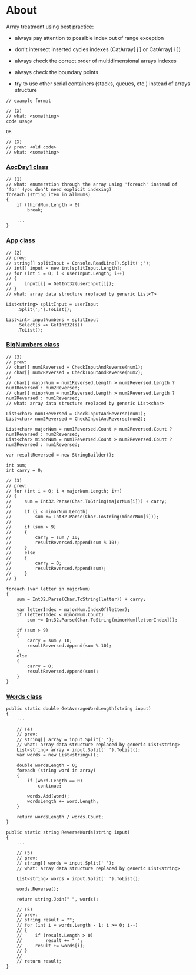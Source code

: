 # About

Array treatment using best practice:

- always pay attention to possible index out of range exception

- don't intersect inserted cycles indexes (CatArray\[ j ] or CatArray\[ i ])

- always check the correct order of multidimensional arrays indexes

- always check the boundary points

- try to use other serial containers (stacks, queues, etc.) instead of arrays structure


~~~
// example format

// (X)
// what: <something>
code usage

OR

// (X)
// prev: <old code>
// what: <something>
~~~

### [AocDay1 class](https://github.com/novikov-ai/clean-code/blob/master/CleanCode/CleanCode/Arrays/AocDay1.cs)

~~~
// (1)
// what: enumeration through the array using 'foreach' instead of 'for' (you don't need explicit indexing)
foreach (string item in allNums)
{
    if (thirdNum.Length > 0)
        break;
        
    ...
}
~~~

### [App class](https://github.com/novikov-ai/clean-code/blob/master/CleanCode/CleanCode/Arrays/ConsoleApp/App.cs)

~~~
// (2)
// prev:
// string[] splitInput = Console.ReadLine().Split(';');
// int[] input = new int[splitInput.Length];
// for (int i = 0; i < userInput.Length; i++)
// {
//     input[i] = GetInt32(userInput[i]);
// }
// what: array data structure replaced by generic List<T>

List<string> splitInput = userInput
    .Split(';').ToList();

List<int> inputNumbers = splitInput
    .Select(s => GetInt32(s))
    .ToList();
~~~

### [BigNumbers class](https://github.com/novikov-ai/clean-code/blob/master/CleanCode/CleanCode/Arrays/StringFormatting/BigNumbers.cs)

~~~
// (3)
// prev:
// char[] num1Reversed = CheckInputAndReverse(num1);
// char[] num2Reversed = CheckInputAndReverse(num2);
//
// char[] majorNum = num1Reversed.Length > num2Reversed.Length ? num1Reversed : num2Reversed;
// char[] minorNum = num1Reversed.Length > num2Reversed.Length ? num2Reversed : num1Reversed;
// what: array data structure replaced by generic List<char>

List<char> num1Reversed = CheckInputAndReverse(num1);
List<char> num2Reversed = CheckInputAndReverse(num2);

List<char> majorNum = num1Reversed.Count > num2Reversed.Count ? num1Reversed : num2Reversed;
List<char> minorNum = num1Reversed.Count > num2Reversed.Count ? num2Reversed : num1Reversed;

var resultReversed = new StringBuilder();

int sum;
int carry = 0;

// (3)
// prev:
// for (int i = 0; i < majorNum.Length; i++)
// {
//     sum = Int32.Parse(Char.ToString(majorNum[i])) + carry;
//
//     if (i < minorNum.Length)
//         sum += Int32.Parse(Char.ToString(minorNum[i]));
//
//     if (sum > 9)
//     {
//         carry = sum / 10;
//         resultReversed.Append(sum % 10);
//     }
//     else
//     {
//         carry = 0;
//         resultReversed.Append(sum);
//     }
// }

foreach (var letter in majorNum)
{
    sum = Int32.Parse(Char.ToString(letter)) + carry;

    var letterIndex = majorNum.IndexOf(letter);
    if (letterIndex < minorNum.Count)
        sum += Int32.Parse(Char.ToString(minorNum[letterIndex]));
    
    if (sum > 9)
    {
        carry = sum / 10;
        resultReversed.Append(sum % 10);
    }
    else
    {
        carry = 0;
        resultReversed.Append(sum);
    }
}
~~~

### [Words class](https://github.com/novikov-ai/clean-code/blob/master/CleanCode/CleanCode/Arrays/StringFormatting/Words.cs)

~~~
public static double GetAverageWordLength(string input)
{
    ...

    // (4)
    // prev:
    // string[] array = input.Split(' ');
    // what: array data structure replaced by generic List<string>
    List<string> array = input.Split(' ').ToList();
    var words = new List<string>();

    double wordsLength = 0;
    foreach (string word in array)
    {
        if (word.Length == 0)
            continue;
        
        words.Add(word);
        wordsLength += word.Length;
    }

    return wordsLength / words.Count;
}

public static string ReverseWords(string input)
{
    ...

    // (5)
    // prev:
    // string[] words = input.Split(' ');
    // what: array data structure replaced by generic List<string>
    
    List<string> words = input.Split(' ').ToList();
    
    words.Reverse();
    
    return string.Join(" ", words);

    // (5)
    // prev:
    // string result = "";
    // for (int i = words.Length - 1; i >= 0; i--)
    // {
    //     if (result.Length > 0)
    //         result += " ";
    //     result += words[i];
    // }
    //
    // return result;
}
~~~